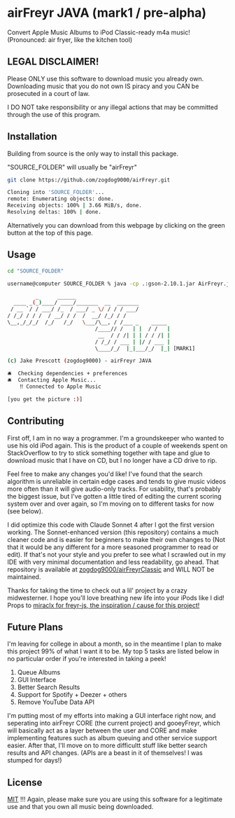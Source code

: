 # airFreyr JAVA (mark1 / pre-alpha)

Convert Apple Music Albums to iPod Classic-ready m4a music! (Pronounced: air fryer, like the kitchen tool)

## LEGAL DISCLAIMER!

Please ONLY use this software to download music you already own. Downloading music that you do not own IS piracy and you CAN be prosecuted in a court of law.

I DO NOT take responsibility or any illegal actions that may be committed through the use of this program.

## Installation

Building from source is the only way to install this package.

"SOURCE_FOLDER" will usually be "airFreyr"

```bash
git clone https://github.com/zogdog9000/airFreyr.git

Cloning into 'SOURCE_FOLDER'...
remote: Enumerating objects: done.
Receiving objects: 100% | 3.66 MiB/s, done.
Resolving deltas: 100% | done.
```

Alternatively you can download from this webpage by clicking on the green button at the top of this page.

## Usage

```bash
cd "SOURCE_FOLDER"

username@computer SOURCE_FOLDER % java -cp .:gson-2.10.1.jar AirFreyr.java "APPLE_MUSIC_URL"

         _      ______
  ____ _(_)____/ ____/_______  __  _______
 / __ `/ / ___/ /_  / ___/ _ \/ / / / ___/
/ /_/ / / /  / __/ / /  /  __/ /_/ / /
\__,_/_/_/  /_/   /_/   \___/\__, / /___ _    _____
                            /____// /   | |  / /   |
                             __  / / /| | | / / /| |
                            / /_/ / ___ | |/ / ___ |
                            \____/_/  |_|___/_/  |_| [MARK1]

(c) Jake Prescott (zogdog9000) - airFreyr JAVA

🛎️  Checking dependencies + preferences
🛎️  Contacting Apple Music...
    ‼️ Connected to Apple Music

[you get the picture :)]
```

## Contributing

First off, I am in no way a programmer. I'm a groundskeeper who wanted to use his old iPod again. This is the product of a couple of weekends spent on StackOverflow to try to stick something together with tape and glue to download music that I have on CD, but I no longer have a CD drive to rip.

Feel free to make any changes you'd like! I've found that the search algorithm is unreliable in certain edge cases and tends to give music videos more often than it will give audio-only tracks. For usability, that's probably the biggest issue, but I've gotten a little tired of editing the current scoring system over and over again, so I'm moving on to different tasks for now (see below).

I did optimize this code with Claude Sonnet 4 after I got the first version working. The Sonnet-enhanced version (this repository) contains a much cleaner code and is easier for beginners to make their own changes to (Not that it would be any different for a more seasoned programmer to read or edit). If that's not your style and you prefer to see what I scrawled out in my IDE with very minimal documentation and less readability, go ahead. That repository is available at [zogdog9000/airFreyrClassic](https://lolwut.com) and WILL NOT be maintained. 

Thanks for taking the time to check out a lil' project by a crazy midwesterner. I hope you'll love breathing new life into your iPods like I did! Props to [miraclx for freyr-js, the inspiration / cause for this project!](https://github.com/miraclx/freyr-js)

## Future Plans

I'm leaving for college in about a month, so in the meantime I plan to make this project 99% of what I want it to be. My top 5 tasks are listed below in no particular order if you're interested in taking a peek!

1. Queue Albums
2. GUI Interface
3. Better Search Results
4. Support for Spotify + Deezer + others
5. Remove YouTube Data API

I'm putting most of my efforts into making a GUI interface right now, and seperating into airFreyr CORE (the current project) and gooeyFreyr, which will basically act as a layer between the user and CORE and make implementing features such as album queuing and other service support easier. After that, I'll move on to more difficultt stuff like better search results and API changes. (APIs are a beast in it of themselves! I was stumped for days!)

## License

[MIT](https://choosealicense.com/licenses/mit/) !!! Again, please make sure you are using this software for a legitimate use and that you own all music being downloaded.
